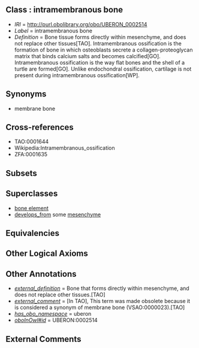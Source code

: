 
## Class : intramembranous bone

 * *IRI* = http://purl.obolibrary.org/obo/UBERON_0002514
 * *Label* = intramembranous bone
 * *Definition* = Bone tissue forms directly within mesenchyme, and does not replace other tissues[TAO]. Intramembranous ossification is the formation of bone in which osteoblasts secrete a collagen-proteoglycan matrix that binds calcium salts and becomes calcified[GO]. Intramembranous ossification is the way flat bones and the shell of a turtle are formed[GO]. Unlike endochondral ossification, cartilage is not present during intramembranous ossification[WP].

## Synonyms

 * membrane bone

## Cross-references

 * TAO:0001644
 * Wikipedia:Intramembranous_ossification
 * ZFA:0001635

## Subsets


## Superclasses

 * [bone element](../../UBERON/74/UBERON_0001474.md)
 * [develops_from](../../RO/02/RO_0002202.md) some [mesenchyme](../../UBERON/04/UBERON_0003104.md)

## Equivalencies


## Other Logical Axioms


## Other Annotations

 * *[external_definition](../../UBPROP/01/UBPROP_0000001.md)* = Bone that forms directly within mesenchyme, and does not replace other tissues.[TAO]
 * *[external_comment](../../UBPROP/05/UBPROP_0000005.md)* = [In TAO], This term was made obsolete because it is considered a synonym of membrane bone (VSAO:0000023).[TAO]
 * *[has_obo_namespace](../../ce/oboInOwl#hasOBONamespace.md)* = uberon
 * *[oboInOwl#id](../../id/oboInOwl#id.md)* = UBERON:0002514

## External Comments

